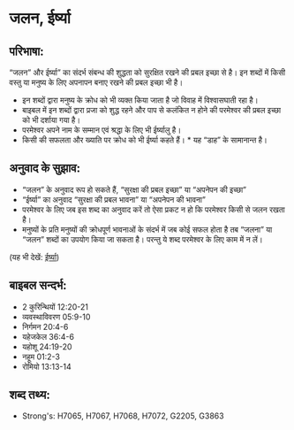 # जलन, ईर्ष्या #

## परिभाषा: ##

“जलन” और ईर्ष्या” का संदर्भ संबन्ध की शुद्धता को सुरक्षित रखने की प्रबल इच्छा से है। इन शब्दों में किसी वस्तु या मनुष्य के लिए अपनापन बनाए रखने की प्रबल इच्छा भी है।

* इन शब्दों द्वारा मनुष्य के क्रोध को भी व्यक्त किया जाता है जो विवाह में विश्वासघाती रहा है।
* बाइबल में इन शब्दों द्वारा प्रजा को शुद्ध रहने और पाप से कलंकित न होने की परमेश्वर की प्रबल इच्छा को भी दर्शाया गया है।
* परमेश्वर अपने नाम के सम्मान एवं श्रद्धा के लिए भी ईर्ष्यालु है।
* किसी की सफलता और ख्याति पर क्रोध को भी ईर्ष्या कहते हैं। * यह “डाह” के सामानान्त है।

## अनुवाद के सुझाव: ##

* “जलन” के अनुवाद रूप हो सकते हैं, “सुरक्षा की प्रबल इच्छा” या “अपनेपन की इच्छा” 
* “ईर्ष्या” का अनुवाद “सुरक्षा की प्रबल भावना” या “अपनेपन की भावना”
* परमेश्वर के लिए जब इस शब्द का अनुवाद करें तो ऐसा प्रकट न हो कि परमेश्वर किसी से जलन रखता है।
* मनुष्यों के प्रति मनुष्यों की क्रोधपूर्ण भावनाओं के संदर्भ में जब कोई सफल होता है तब “जलना” या “जलन” शब्दों का उपयोग किया जा सकता है। परन्तु ये शब्द परमेश्वर के लिए काम में न लें।

(यह भी देखें: [ईर्ष्या](../envy.md))

## बाइबल सन्दर्भ: ##

* 2 कुरिन्थियों 12:20-21
* व्यवस्थाविवरण 05:9-10
* निर्गमन 20:4-6
* यहेजकेल 36:4-6
* यहोशू 24:19-20
* नहूम 01:2-3
* रोमियो 13:13-14

## शब्द तथ्य: ##

* Strong's: H7065, H7067, H7068, H7072, G2205, G3863
